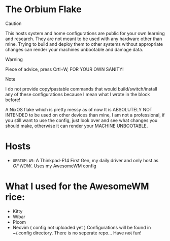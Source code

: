 The Orbium Flake
=====

> [!CAUTION]
> This hosts system and home configurations are public for your own learning and
> research. They are not meant to be used with any hardware other than mine.
> Trying to build and deploy them to other systems without appropriate changes
> can render your machines unbootable and damage data.

> [!WARNING]
> Piece of advice, press Crtl+W, FOR YOUR OWN SANITY!

> [!NOTE]
> I do not provide copy/pastable commands that would build/switch/install any
> of these configurations because I mean what I wrote in the block before!


A NixOS flake which is pretty messy as of now
It is ABSOLUTELY NOT INTENDED to be used on other devices than mine, I am not a professional, if you still want to use the config, just look over and see what changes you should make, otherwise it can render your MACHINE UNBOOTABLE.

Hosts
====
* `ORBIUM-A5`: A Thinkpad-E14 First Gen, my daily driver and only host as *OF NOW*. Uses my AwesomeWM config

# What I used for the AwesomeWM rice:
* Kitty
* Wibar
* Picom
* Neovim ( config not uploaded yet )
Configurations will be found in ~/.config directory. There is no seperate repo...
Have ~~not~~ fun!
